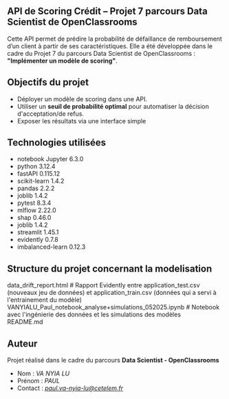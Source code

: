 ## API de Scoring Crédit – Projet 7 parcours Data Scientist de OpenClassrooms
Cette API permet de prédire la probabilité de défaillance de remboursement d’un client à partir de ses caractéristiques. Elle a été développée dans le cadre du Projet 7 du parcours Data Scientist de OpenClassrooms : **"Implémenter un modèle de scoring"**.

## Objectifs du projet
- Déployer un modèle de scoring dans une API.
- Utiliser un **seuil de probabilité optimal** pour automatiser la décision d'acceptation/de refus.
- Exposer les résultats via une interface simple

## Technologies utilisées
- notebook Jupyter	6.3.0
- python 3.12.4
- fastAPI 0.115.12
- scikit-learn 1.4.2
- pandas 2.2.2
- joblib 1.4.2
- pytest 8.3.4
- mlflow 2.22.0
- shap 0.46.0
- joblib 1.4.2
- streamlit 1.45.1
- evidently 0.7.8
- imbalanced-learn 0.12.3

## Structure du projet concernant la modelisation
data_drift_report.html # Rapport Evidently entre application_test.csv (nouveaux jeu de données) et application_train.csv (données qui a servi à l'entrainement du modèle)<br>
VANYIALU_Paul_notebook_analyse+simulations_052025.ipynb # Notebook avec l'ingénierie des données et les simulations des modèles<br>
README.md<br>

## Auteur
Projet réalisé dans le cadre du parcours **Data Scientist - OpenClassrooms**

- Nom : *VA NYIA LU*
- Prénom : *PAUL*
- Contact : *paul.va-nyia-lu@cetelem.fr*